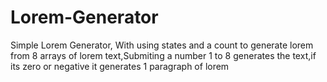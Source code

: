 # Lorem-Generator
Simple Lorem Generator, With using states and a count to generate lorem from 8 arrays of lorem text,Submiting a number 1 to 8 generates the text,if its zero or negative  it generates 1 paragraph of lorem
